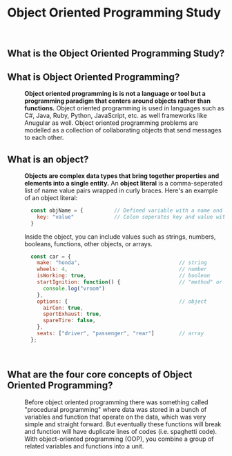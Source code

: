 # Object Oriented Programming Study

<br>

## What is the Object Oriented Programming Study?




## What is Object Oriented Programming?
<dl>
<dd>

**Object oriented programming is is not a language or tool but a programming paradigm that centers around objects rather than functions.** Object oriented programming is used in languages such as C#, Java, Ruby, Python, JavaScript, etc. as well frameworks like Anugular as well. Object oriented programming problems are modelled as a collection of collaborating objects that send messages to each other. 

</dd>
</dl>

## What is an object?
<dl>
<dd>

**Objects are complex data types that bring together properties and elements into a single entity.** An **object literal** is a comma-seperated list of name value pairs wrapped in curly braces. Here's an example of an object literal:
```JavaScript
  const objName = {          // Defined variable with a name and assignment operator with curly braces
    key: "value"             // Colon seperates key and value within quotes.
  }
  ```
Inside the object, you can include values such as strings, numbers, booleans, functions, other objects, or arrays.
```JavaScript
  const car = {
    make: "honda",                                // string
    wheels: 4,                                    // number
    isWorking: true,                              // boolean
    startIgnition: function() {                   // "method" or function
      console.log("vroom")
    },
    options: {                                    // object
      airCon: true,
      sportExhaust: true,
      spareTire: false,
    },
    seats: ["driver", "passenger", "rear"]        // array
  };
```


</dd>
</dl>

<br>

## What are the four core concepts of Object Oriented Programming?
<dl>
<dd>

Before object oriented programming there was something called "procedural programming" where data was stored in a bunch of variables and function that operate on the data, which was very simple and straight forward. But eventually these functions will break and function will have duplicate lines of codes (i.e. spaghetti code). With object-oriented programming (OOP), you combine a group of related variables and functions into a unit.

</dd>
</dl>
